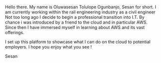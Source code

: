 Hello there. My name is Oluwasesan Tolulope Ogunbanjo, Sesan for short. 
I am currently working within the rail engineering industry as a civil engineer 
Not too long ago I decide to begin a professional transition into I.T. 
By chance i was introduced by a friend to the cloud and in particular AWS. 
Since then I have immersed myself in learning about AWS and its vast offerings. 

I set up this platform to showcase what I can do on the cloud to potential employers. 
I hope you enjoy what you see ! 

Sesan
